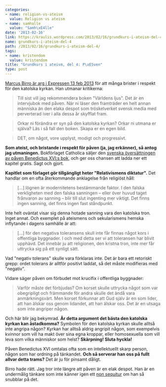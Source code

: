 ```yaml
---
categories:
- name: religion-vs-ateism
  value: Religion vs ateism
- name: samhalle
  value: "Samh\xE4lle"
date: '2013-02-16'
link: https://kraulis.wordpress.com/2013/02/16/grundkurs-i-ateism-del-4/
name: grundkurs-i-ateism-del-4
path: /2013/02/16/grundkurs-i-ateism-del-4/
tags:
- name: kristendom
  value: kristendom
title: "Grundkurs i ateism, del 4: P\xE5ven"
type: post
---
```

[Marcus Birro är arg i Expressen 13 feb 2013](http://www.expressen.se/kronikorer/marcus-birro/birro-sverige-alskar-att-skita-ner-allt-heligt/) för att många brister i respekt för den katolska kyrkan. Han utmanar kritikerna:

> Till sist vill jag rekommendera boken "Världens ljus". Det är en intervjubok med påven. När ni läser den framträder en helt annan människa än den elaka despot som tröskelverket svensk media med perverterad iver i alla dessa år skyfflat fram.

> Orkar ni förändra er syn på den katolska kyrkan? Orkar ni utmana er själva? Läs i så fall den boken. Skapa er en egen bild.

> DET, om något, vore upplyst, modigt och progressivt.

**Som ateist, och bristande i respekt för påven (ja, jag erkänner), så antog jag utmaningen.** Bokförlaget Catholica säljer den [svenska översättningen av påven Benedictus XVI:s bok](http://www.catholica.se/Visa_detaljer.asp?BokID=231), och ger oss chansen att ladda ner ett kapitel gratis. Sagt och gjort.

**Kapitlet som förlaget gör tillgängligt heter "Relativismens diktatur".** Det handlar om en ofta återkommande anklagelse från religiöst håll:

> [...] lögnen är modernitetens bestämmande faktor. I den falska verkligheten med den falska sanningen – eller över huvud taget frånvaron av sanning – blir till slut ingenting mer viktigt. Det finns ingen sanning, det finns ingen fast ståndpunkt.

Inte helt oväntat visar sig denna hotade sanning vara den katolska tron. Inget annat. Och exemplet på ateismens och sekularismens hemska inflytande i dagens samhälle är att:

> [...] för den negativa toleransens skull inte får finnas något kors i offentliga byggnader. I och med detta ser vi att toleransen har blivit upphävd. Det innebär ju att religionen, den kristna tron, inte mer får uttrycka sig på ett synligt sätt.

Vad "negativ tolerans" skulle vara förklaras inte. Det är bara ett retoriskt grepp: ordet tolerans är alltför positivt laddat, så det måste modifieras med "negativ".

Vidare säger påven om förbudet mot krucifix i offentliga byggnader:

> Varför måste det förbjudas? Om korset skulle uttrycka något som var obegripligt och främmande för andra skulle det ändå vara anmärkningsvärt. Men korset förkunnar att Gud själv är en som lider, att han älskar oss genom lidandet, att han älskar oss. Det är en utsaga som inte angriper någon.

Och här blir jag bekymrad. **Är detta argument det bästa den katolska kyrkan kan åstadkomma?** Symbolen för den katolska kyrkan skulle alltså inte angripa någon? Kyrkan har alltså aldrig angripit någon, som exempelvis kvinnor som vill ha makt över sina egna kroppar, eller homosexuella som vill leva som vilka människor som helst? **Skärpning! Sluta hyckla!**

Påven Benedictus XVI omtalas ofta som en intellektuellt skarp person, någon som har ordning på tänkandet. **Och så serverar han oss på fullt allvar detta trams?** Det är ju för pinsamt dåligt.

Birro hade rätt. Jag tror inte längre att påven är en elak despot. Han är en undermålig tänkare som inte känner igen ett [non sequitur](http://sv.wikipedia.org/wiki/Non_sequitur) om han så snubblar på det.

